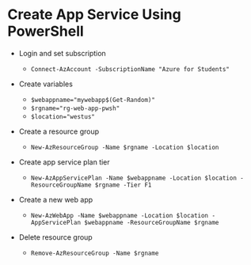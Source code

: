 # Create App Service Using PowerShell

- Login and set subscription
    - `Connect-AzAccount -SubscriptionName "Azure for Students"`
- Create variables
    - `$webappname="mywebapp$(Get-Random)"`
    - `$rgname="rg-web-app-pwsh"`
    - `$location="westus"`
- Create a resource group
    - `New-AzResourceGroup -Name $rgname -Location $location`

- Create app service plan tier
    - `New-AzAppServicePlan -Name $webappname -Location $location -ResourceGroupName $rgname -Tier F1`

- Create a new web app
    - `New-AzWebApp -Name $webappname -Location $location -AppServicePlan $webappname -ResourceGroupName $rgname`

- Delete resource group
    - `Remove-AzResourceGroup -Name $rgname`